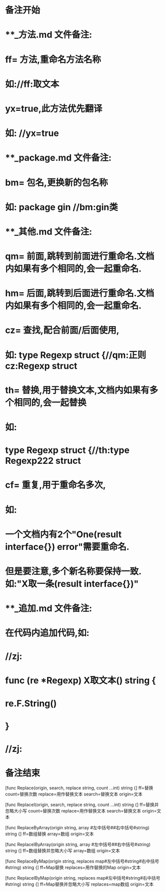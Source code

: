 # 备注开始
# **_方法.md 文件备注:
# ff= 方法,重命名方法名称
# 如://ff:取文本
#
# yx=true,此方法优先翻译
# 如: //yx=true


# **_package.md 文件备注:
# bm= 包名,更换新的包名称 
# 如: package gin //bm:gin类


# **_其他.md 文件备注:
# qm= 前面,跳转到前面进行重命名.文档内如果有多个相同的,会一起重命名.
# hm= 后面,跳转到后面进行重命名.文档内如果有多个相同的,会一起重命名.
# cz= 查找,配合前面/后面使用,
# 如: type Regexp struct {//qm:正则 cz:Regexp struct
#
# th= 替换,用于替换文本,文档内如果有多个相同的,会一起替换
# 如:
# type Regexp struct {//th:type Regexp222 struct
#
# cf= 重复,用于重命名多次,
# 如: 
# 一个文档内有2个"One(result interface{}) error"需要重命名.
# 但是要注意,多个新名称要保持一致. 如:"X取一条(result interface{})"


# **_追加.md 文件备注:
# 在代码内追加代码,如:
# //zj:
# func (re *Regexp) X取文本() string { 
#    re.F.String()
# }
# //zj:
# 备注结束

[func Replace(origin, search, replace string, count ...int) string {]
ff=替换
count=替换次数
replace=用作替换文本
search=替换文本
origin=文本

[func ReplaceI(origin, search, replace string, count ...int) string {]
ff=替换并忽略大小写
count=替换次数
replace=用作替换文本
search=替换文本
origin=文本

[func ReplaceByArray(origin string, array #左中括号##右中括号#string) string {]
ff=数组替换
array=数组
origin=文本

[func ReplaceIByArray(origin string, array #左中括号##右中括号#string) string {]
ff=数组替换并忽略大小写
array=数组
origin=文本

[func ReplaceByMap(origin string, replaces map#左中括号#string#右中括号#string) string {]
ff=Map替换
replaces=用作替换的Map
origin=文本

[func ReplaceIByMap(origin string, replaces map#左中括号#string#右中括号#string) string {]
ff=Map替换并忽略大小写
replaces=map数组
origin=文本
